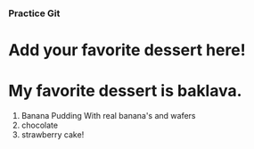 ### Practice Git

# Add your favorite dessert here!
# My favorite dessert is baklava.

1. Banana Pudding With real banana's and wafers
2. chocolate
3. strawberry cake!

